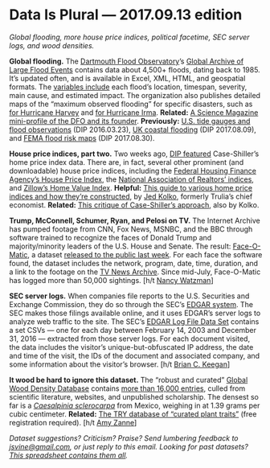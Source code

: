 Data Is Plural — 2017.09.13 edition
===================================

*Global flooding, more house price indices, political facetime, SEC server logs, and wood densities.*


__Global flooding.__ The [Dartmouth Flood Observatory](http://floodobservatory.colorado.edu/index.html)’s [Global Archive of Large Flood Events](http://floodobservatory.colorado.edu/Archives/index.html) contains data about 4,500+ floods, dating back to 1985. It’s updated often, and is available in Excel, XML, HTML, and geospatial formats. The [variables include](http://floodobservatory.colorado.edu/Archives/ArchiveNotes.html) each flood’s location, timespan, severity, main cause, and estimated impact. The organization also publishes detailed maps of the “maximum observed flooding” for specific disasters, such as [for Hurricane Harvey](http://floodobservatory.colorado.edu/Events/2017USA4510/2017USA4510.html) and [for Hurricane Irma](http://floodobservatory.colorado.edu/Events/2017USA4516/2017USA4516.html). __Related:__ [A Science Magazine mini-profile of the DFO and its founder](http://www.sciencemag.org/news/2017/08/colorado-global-flood-observatory-keeps-close-watch-harvey-s-torrents). __Previously:__ [U.S. tide gauges and flood observations](https://www.data-is-plural.com/archive/2016-03-23-edition) (DIP 2016.03.23), [UK coastal flooding](https://www.data-is-plural.com/archive/2017-08-09-edition) (DIP 2017.08.09), and [FEMA flood risk maps](https://www.data-is-plural.com/archive/2017-08-30-edition) (DIP 2017.08.30).


__House price indices, part two.__ Two weeks ago, [DIP featured](https://www.data-is-plural.com/archive/2017-08-30-edition) Case-Shiller’s home price index data. There are, in fact, several other prominent (and downloadable) house price indices, including the [Federal Housing Finance Agency’s House Price Index](https://www.fhfa.gov/DataTools/Downloads/Pages/House-Price-Index.aspx), the [National Association of Realtors’ indices](https://www.nar.realtor/research-and-statistics/housing-statistics), and [Zillow’s Home Value Index](https://www.zillow.com/research/data/). __Helpful:__ [This guide to various home price indices and how they’re constructed](http://www.calculatedriskblog.com/2012/05/kolko-dissecting-house-price-indices.html), by [Jed Kolko](http://jedkolko.com/), formerly Trulia’s chief economist. __Related:__ [This critique of Case-Shiller’s approach](http://www.calculatedriskblog.com/2014/08/kolko-lets-improve-not-ignore-seasonal.html), also by Kolko.


__Trump, McConnell, Schumer, Ryan, and Pelosi on TV.__ The Internet Archive has pumped footage from CNN, Fox News, MSNBC, and the BBC through software trained to recognize the faces of Donald Trump and majority/minority leaders of the U.S. House and Senate. The result: [Face-O-Matic](https://archive.org/details/faceomatic), a dataset [released to the public last week](http://blog.archive.org/2017/09/06/face-o-matic-data-show-trump-dominates/). For each face the software found, the dataset includes the network, program, date, time, duration, and a link to the footage on the [TV News Archive](https://archive.org/details/tv). Since mid-July, Face-O-Matic has logged more than 50,000 sightings. [h/t [Nancy Watzman](https://twitter.com/nwatzman)]


__SEC server logs.__ When companies file reports to the U.S. Securities and Exchange Commission, they do so through the SEC’s [EDGAR system](https://www.sec.gov/edgar.shtml). The SEC makes those filings available online, and it uses EDGAR’s server logs to analyze web traffic to the site. The SEC’s [EDGAR Log File Data Set](https://www.sec.gov/data/edgar-log-file-data-set.html) contains a set CSVs — one for each day between February 14, 2003 and December 31, 2016 — extracted from those server logs. For each document visited, the data includes the visitor’s unique-but-obfuscated IP address, the date and time of the visit, the IDs of the document and associated company, and some information about the visitor’s browser. [h/t [Brian C. Keegan](https://www.brianckeegan.com/about/)]


__It wood be hard to ignore this dataset.__ The “robust and curated” [Global Wood Density Database](http://wooddensity.univ-tlse3.fr/) contains [more than 16,000 entries](http://datadryad.org/handle/10255/dryad.235), culled from scientific literature, websites, and unpublished scholarship. The densest so far is a *[Caesalpinia sclerocarpa](https://www.desertmuseum.org/programs/alamos_trees_caescl.php)* from Mexico, weighing in at 1.39 grams per cubic centimeter. __Related:__ [The TRY database of “curated plant traits”](https://www.try-db.org/TryWeb/Database.php) (free registration required). [h/t [Amy Zanne](https://twitter.com/AmyZanne/status/901057652024893440)]


*Dataset suggestions? Criticism? Praise? Send lumbering feedback to <jsvine@gmail.com>, or just reply to this email. Looking for past datasets? [This spreadsheet contains them all](https://docs.google.com/spreadsheets/d/1wZhPLMCHKJvwOkP4juclhjFgqIY8fQFMemwKL2c64vk).*